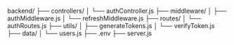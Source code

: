 backend/
├── controllers/
│   └── authController.js
├── middleware/
│   ├── authMiddleware.js
│   └── refreshMiddleware.js
├── routes/
│   └── authRoutes.js
├── utils/
│   ├── generateTokens.js
│   └── verifyToken.js
├── data/
│   └── users.js
├── .env
├── server.js
